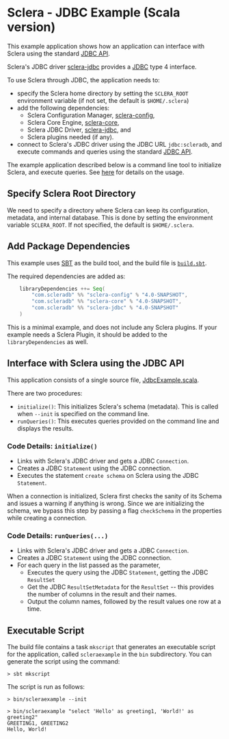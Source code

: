 # Sclera - JDBC Example (Scala version)

This example application shows how an application can interface with Sclera using the standard [JDBC API](https://docs.oracle.com/javase/tutorial/jdbc/overview/index.html).

Sclera's JDBC driver [sclera-jdbc](https://github.com/scleradb/sclera/tree/master/modules/interfaces/jdbc) provides a [JDBC](http://en.wikipedia.org/wiki/Java_Database_Connectivity) type 4 interface.

To use Sclera through JDBC, the application needs to:

- specify the Sclera home directory by setting the `SCLERA_ROOT` environment variable (if not set, the default is `$HOME/.sclera`)
- add the following dependencies:
    - Sclera Configuration Manager, [sclera-config](https://github.com/scleradb/sclera/tree/master/modules/config),
    - Sclera Core Engine, [sclera-core](https://github.com/scleradb/sclera/tree/master/modules/core),
    - Sclera JDBC Driver, [sclera-jdbc](https://github.com/scleradb/sclera/tree/master/modules/interfaces/jdbc), and
    - Sclera plugins needed (if any).
- connect to Sclera's JDBC driver using the JDBC URL `jdbc:scleradb`, and execute commands and queries using the standard [JDBC API](https://docs.oracle.com/javase/tutorial/jdbc/overview/index.html).

The example application described below is a command line tool to initialize Sclera, and execute queries. See [here](#executable-script) for details on the usage.

## Specify Sclera Root Directory

We need to specify a directory where Sclera can keep its configuration, metadata, and internal database. This is done by setting the environment variable `SCLERA_ROOT`. If not specified, the default is `$HOME/.sclera`.

## Add Package Dependencies

This example uses [SBT](https://scala-sbt.org) as the build tool, and the build file is [`build.sbt`](build.sbt).

The required dependencies are added as:

```scala
    libraryDependencies ++= Seq(
        "com.scleradb" %% "sclera-config" % "4.0-SNAPSHOT",
        "com.scleradb" %% "sclera-core" % "4.0-SNAPSHOT",
        "com.scleradb" %% "sclera-jdbc" % "4.0-SNAPSHOT"
    )
```

This is a minimal example, and does not include any Sclera plugins. If your example needs a Sclera Plugin, it should be added to the `libraryDependencies` as well.

## Interface with Sclera using the JDBC API

This application consists of a single source file, [JdbcExample.scala](src/main/scala/JdbcExample.scala).

There are two procedures:

- `initialize()`: This initializes Sclera's schema (metadata). This is called when `--init` is specified on the command line.
- `runQueries()`: This executes queries provided on the command line and displays the results.

### Code Details: `initialize()`

- Links with Sclera's JDBC driver and gets a JDBC `Connection`.
- Creates a JDBC `Statement` using the JDBC connection.
- Executes the statement `create schema` on Sclera using the JDBC `Statement`.

When a connection is initialized, Sclera first checks the sanity of its Schema and issues a warning if anything is wrong. Since we are initializing the schema, we bypass this step by passing a flag `checkSchema` in the properties while creating a connection.

### Code Details: `runQueries(...)`

- Links with Sclera's JDBC driver and gets a JDBC `Connection`.
- Creates a JDBC `Statement` using the JDBC connection.
- For each query in the list passed as the parameter,
    - Executes the query using the JDBC `Statement`, getting the JDBC `ResultSet`
    - Get the JDBC `ResultSetMetadata` for the `ResultSet` -- this provides the number of columns in the result and their names.
    - Output the column names, followed by the result values one row at a time.

## Executable Script

The build file contains a task `mkscript` that generates an executable script for the application, called `scleraexample` in the `bin` subdirectory. You can generate the script using the command:

    > sbt mkscript

The script is run as follows:

    > bin/scleraexample --init

    > bin/scleraexample "select 'Hello' as greeting1, 'World!' as greeting2"
    GREETING1, GREETING2
    Hello, World!

